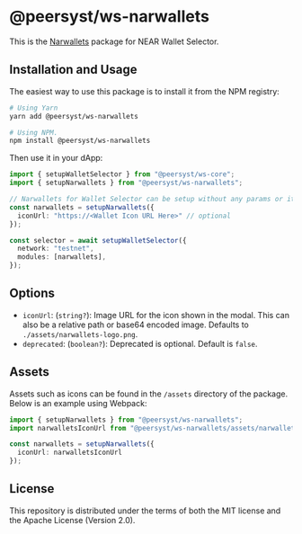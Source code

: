 # @peersyst/ws-narwallets

This is the [Narwallets](https://chrome.google.com/webstore/detail/narwallets-v4/lkpeokpdkmcdaiadpmnnpimlgmdobkdj) package for NEAR Wallet Selector.

## Installation and Usage

The easiest way to use this package is to install it from the NPM registry:

```bash
# Using Yarn
yarn add @peersyst/ws-narwallets

# Using NPM.
npm install @peersyst/ws-narwallets
```

Then use it in your dApp:

```ts
import { setupWalletSelector } from "@peersyst/ws-core";
import { setupNarwallets } from "@peersyst/ws-narwallets";

// Narwallets for Wallet Selector can be setup without any params or it can take few optional params, see options below.
const narwallets = setupNarwallets({
  iconUrl: "https://<Wallet Icon URL Here>" // optional
});

const selector = await setupWalletSelector({
  network: "testnet",
  modules: [narwallets],
});
```

## Options

- `iconUrl`: (`string?`): Image URL for the icon shown in the modal. This can also be a relative path or base64 encoded image. Defaults to `./assets/narwallets-logo.png`.
- `deprecated`: (`boolean?`): Deprecated is optional. Default is `false`.

## Assets

Assets such as icons can be found in the `/assets` directory of the package. Below is an example using Webpack:

```ts
import { setupNarwallets } from "@peersyst/ws-narwallets";
import narwalletsIconUrl from "@peersyst/ws-narwallets/assets/narwallets-icon.png";

const narwallets = setupNarwallets({
  iconUrl: narwalletsIconUrl
});
```

## License

This repository is distributed under the terms of both the MIT license and the Apache License (Version 2.0).
